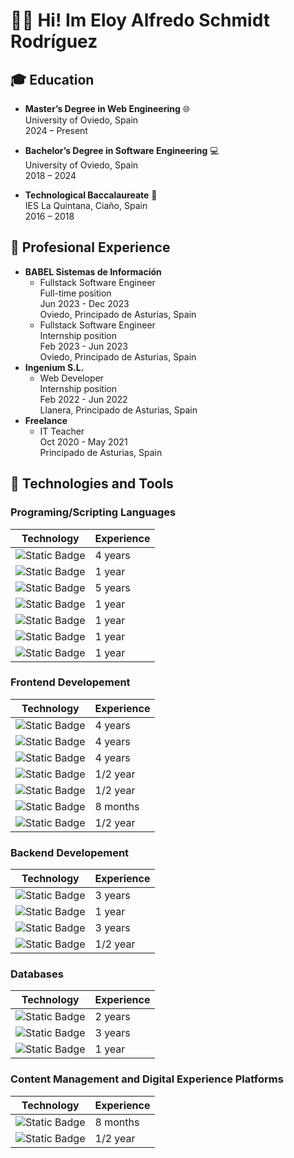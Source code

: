 # 👋🏻 Hi! Im Eloy Alfredo Schmidt Rodríguez

## 🎓 Education

- **Master’s Degree in Web Engineering** 🌐  
  University of Oviedo, Spain  
  2024 – Present

- **Bachelor’s Degree in Software Engineering** 💻   
  University of Oviedo, Spain  
  2018 – 2024

- **Technological Baccalaureate** 📖   
  IES La Quintana, Ciaño, Spain  
  2016 – 2018

## 💼 Profesional Experience

- **BABEL Sistemas de Información**    
  - Fullstack Software Engineer   
    Full-time position   
    Jun 2023 - Dec 2023   
    Oviedo, Principado de Asturias, Spain
  - Fullstack Software Engineer   
    Internship position   
    Feb 2023 - Jun 2023   
    Oviedo, Principado de Asturias, Spain   
- **Ingenium S.L.**    
  - Web Developer    
    Internship position    
    Feb 2022 - Jun 2022    
    Llanera, Principado de Asturias, Spain    
- **Freelance**    
  - IT Teacher    
    Oct 2020 - May 2021    
    Principado de Asturias, Spain    
    
## 🔧 Technologies and Tools

### Programing/Scripting Languages

| Technology | Experience |
| ------------- | ------------- |
| ![Static Badge](https://img.shields.io/badge/JavaScript-yellow?style=for-the-badge&logo=javascript&logoColor=white&label=%20) | 4 years |
| ![Static Badge](https://img.shields.io/badge/TypeScript-blue?style=for-the-badge&logo=typescript&logoColor=white) | 1 year |
| ![Static Badge](https://img.shields.io/badge/Java-orange?style=for-the-badge&logo=openjdk&logoColor=white) | 5 years |
| ![Static Badge](https://img.shields.io/badge/Python-3670A0?style=for-the-badge&logo=python&logoColor=white) | 1 year |
| ![Static Badge](https://img.shields.io/badge/C%23-purple?style=for-the-badge&logo=data%3Aimage%2Fpng%3Bbase64%2CiVBORw0KGgoAAAANSUhEUgAAADIAAAAyCAYAAAAeP4ixAAAABmJLR0QA%2FwD%2FAP%2BgvaeTAAAC%2BklEQVRoge2au2sUQRyAf5MLvpKLRTQoioU22mgnabQSCYr4wBQiCGISK%2FFPMGqVWEgMWFpYiJ2JBzaKlZ2o%2BABtFInxAYqRS0SMJp%2FF3IVzMnvM%2FnYvm9V8cHC77Pxmvp3Z2XmsyBL%2FCUAnMAJMVH4jQGfW5QoG2AhcB2bxUwI2Z13OSIAWoB%2F4ESFQy09gCFiddbnnAJqAE8CnAAGXL8BZoDlriT3AU4WAy0ugOwuBrdi2njZ3ge0LIdCObdu%2FGiBRZQbbWaxrhMAybFv%2B1kABlyls57EyDQEDdANvFlDA5R3QBzRpJXYCDzIUcHkI7IpbC5eIfqFlySwwGCpyOmFmY8Aw0IXt3VqA5cAGYC8wALxNmEdPiMgLZfBxoAcoBORRAI4lEHoWIjKtCDwKFIOq%2FO%2B8isANRX7TIcHjcgVtjyJzz%2BTluJmmLTKaRMKRuZ%2BVyDgRzQnoAC4CT7AvtkngMXABWOtcuwm4ScxeMk2RUxHpjwLlOukmgMPAKuAc8D2OQNoiY3h6p4pEyJ39DXyIKlzUcT0RbfseNcbMOBIdInJNRExA%2BoKIrFfm7UU7obnjOXdGRGJ3wSIixhgTclyvSWlr5LXn3AFlrFSY1wyCHiSRojFmykk3KSKtiQrj3Pl6NeHWmrZGfM9ByA1oGFoR34Pqa25BmAqhxz60Ils850rKWKmgFdnvOTcsImVNsND3SL0YWpGDOGtRxpjPInJSRGYD0s%2BIyEdl3mEEvJWr9EakP0L9RYqvwCEWyRAF4D3Rg8Y1wHngEXbAWK787wfanWszHzQC3OYfGMZXGU4iU5EYiptpSGDNVLcEtCkk2rDNKi5BU93nisBgh%2BV9BKysA83Acex0QEPQ4kOvMniVceAqsA%2FYBrQCK7AbQF3YNTOtQBXvpM4nM8DiXaAbCJKokVmMS6a7Y0nUyOR%2FEdsRyve2gkco3xs9HqFGbb3dA3Y0XMAjlNZm6Cuy2Ax1ZPK%2FPV0Lef9gwIW8f8LhwvyPam6Rp49qlkjIH4851JnUzCGbAAAAAElFTkSuQmCC&logoColor=white)| 1 year |
| ![Static Badge](https://img.shields.io/badge/C%2B%2B-3670A0?style=for-the-badge&logo=cplusplus&logoColor=white) | 1 year |
| ![Static Badge](https://img.shields.io/badge/PHP-blue?style=for-the-badge&logo=php&logoColor=white) | 1 year |

### Frontend Developement

| Technology | Experience |
| ------------- | ------------- |
| ![Static Badge](https://img.shields.io/badge/HTML-orange?style=for-the-badge&logo=html5&logoColor=white&label=%20) | 4 years |
| ![Static Badge](https://img.shields.io/badge/CSS-blue?style=for-the-badge&logo=css3&logoColor=white) | 4 years |
| ![Static Badge](https://img.shields.io/badge/React-blue?style=for-the-badge&logo=react&logoColor=white) | 4 years |
| ![Static Badge](https://img.shields.io/badge/React_Native-blue?style=for-the-badge&logo=react&logoColor=white) | 1/2 year |
| ![Static Badge](https://img.shields.io/badge/Angular-e83d2a?style=for-the-badge&logo=angular&logoColor=white) | 1/2 year |
| ![Static Badge](https://img.shields.io/badge/Angular_JS-e83d2a?style=for-the-badge&logo=angular&logoColor=white) | 8 months |
| ![Static Badge](https://img.shields.io/badge/Blazor-purple?style=for-the-badge&logo=blazor&logoColor=white) | 1/2 year |

### Backend Developement

| Technology | Experience |
| ------------- | ------------- |
| ![Static Badge](https://img.shields.io/badge/Node.JS-darkgreen?style=for-the-badge&logo=nodedotjs&logoColor=white) | 3 years |
| ![Static Badge](https://img.shields.io/badge/Spring_Boot-green?style=for-the-badge&logo=springboot&logoColor=white) | 1 year |
| ![Static Badge](https://img.shields.io/badge/Express-yellow?style=for-the-badge&logo=express&logoColor=white) | 3 years |
| ![Static Badge](https://img.shields.io/badge/.NET-purple?style=for-the-badge&logo=dotnet&logoColor=white) | 1/2 year |

### Databases

| Technology | Experience |
| ------------- | ------------- |
| ![Static Badge](https://img.shields.io/badge/SQL-brown?style=for-the-badge&logo=themoviedatabase&logoColor=white) | 2 years |
| ![Static Badge](https://img.shields.io/badge/MongoDB-green?style=for-the-badge&logo=mongodb&logoColor=white) | 3 years |
| ![Static Badge](https://img.shields.io/badge/Oracle-red?style=for-the-badge&logo=oracle&logoColor=white) | 1 year |

### Content Management and Digital Experience Platforms

| Technology | Experience |
| ------------- | ------------- |
| ![Static Badge](https://img.shields.io/badge/Liferay-0077B5?style=for-the-badge&logo=data%3Aimage%2Fpng%3Bbase64%2CiVBORw0KGgoAAAANSUhEUgAAABgAAAAYCAYAAADgdz34AAAABmJLR0QA%2FwD%2FAP%2BgvaeTAAAB1klEQVRIibWWsU8VQRDGfyOngo2SmAAVMeQZoqV0EO1JtKMkgUL%2BDkOiCcYQ%2FwBbGlsbW32voHh00NkYCUEbMFHy4IDPgkH3xn0XQo5JLplvbna%2Bvfl2bxdJ9yV1JJVqzkpJbUktk9QBpoEtoEczNgg8BDo422ZDhf%2BapE1JZQEU%2BMwljQJPAQMOgTXgGXDXx7WBU%2BCJ430ze9%2BHowcUeM%2B6TvA89PKepN8Jfivpdci51ucLurmXdql%2B1FgkKAM%2B9qcOq46gCHgN%2BOT%2BiZl9kzQJDHnsuxd857hnZrUEUYO5pLeHkkYk7SSxF5nxo557bnMez2ownPg3gFvA7SR2JzPHIc%2FN1fhPg8YtatABVtw%2FBnaB5WRWHzM1doGXSa12HUFqBmBmK2lQ0mNg1uEvYJXq8q4u9SDyUtxokTWz0SYCXvK8rMiNWyTYS%2Fwj4CAzZj%2F4B56bq4FJErBhZlO5GUga499G%2B8HZRhtx3DOzHUnjwIDHts3syNv%2BqKJBH4KfSX%2FfSHqV4FLSeNBg0cd1JaluFZ1bEfzTgGON6ym4CpEr%2F6aLfME81QPnBPjieA%2F4CiwAN734hyrd1R2ZW%2FIjcx2YcZImD%2F0HQBtJLZ1dMZq%2BtnyW1PoD1BNDLCntTvsAAAAASUVORK5CYII%3D) | 8 months |
| ![Static Badge](https://img.shields.io/badge/Wordpress-blue?style=for-the-badge&logo=wordpress&logoColor=white) | 1/2 year |
